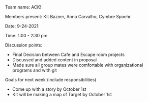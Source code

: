 Team name: ACK!

Members present: Kit Bazner, Anna Carvalho, Cymbre Spoehr

Date: 9-24-2021

Time: 1:00 - 2:30 pm

Discussion points: 

* Final Decision between Cafe and Escape room projects
* Discussed and added content in proposal
* Made sure all group mates were comfortable with organizational programs and with git

Goals for next week (include responsibilities)

* Come up with a story by October 1st
* Kit will be making a map of Target by October 1st